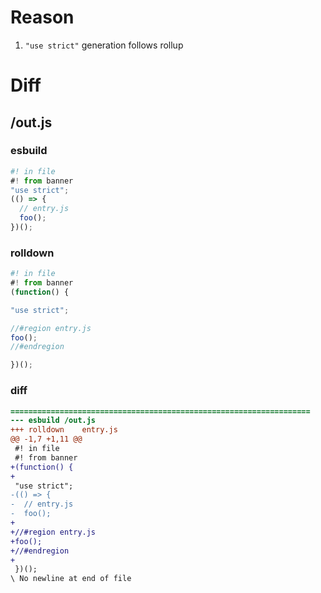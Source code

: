 # Reason
1. `"use strict"` generation follows rollup
# Diff
## /out.js
### esbuild
```js
#! in file
#! from banner
"use strict";
(() => {
  // entry.js
  foo();
})();
```
### rolldown
```js
#! in file
#! from banner
(function() {

"use strict";

//#region entry.js
foo();
//#endregion

})();
```
### diff
```diff
===================================================================
--- esbuild	/out.js
+++ rolldown	entry.js
@@ -1,7 +1,11 @@
 #! in file
 #! from banner
+(function() {
+
 "use strict";
-(() => {
-  // entry.js
-  foo();
+
+//#region entry.js
+foo();
+//#endregion
+
 })();
\ No newline at end of file

```